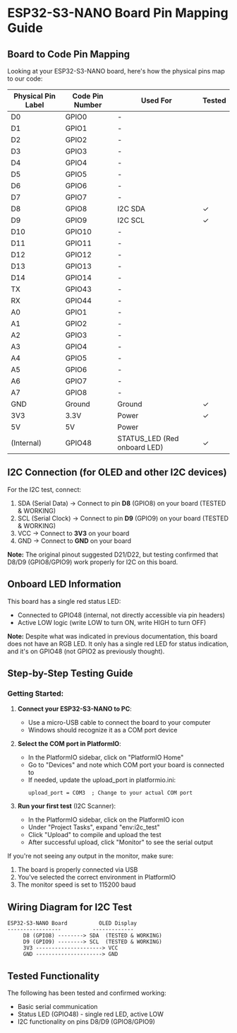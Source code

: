 # ESP32-S3-NANO Board Pin Mapping Guide

## Board to Code Pin Mapping

Looking at your ESP32-S3-NANO board, here's how the physical pins map to our code:

| Physical Pin Label | Code Pin Number | Used For | Tested |
|-------------------|-----------------|----------|--------|
| D0 | GPIO0 | - | |
| D1 | GPIO1 | - | |
| D2 | GPIO2 | - | |
| D3 | GPIO3 | - | |
| D4 | GPIO4 | - | |
| D5 | GPIO5 | - | |
| D6 | GPIO6 | - | |
| D7 | GPIO7 | - | |
| D8 | GPIO8 | I2C SDA | ✓ |
| D9 | GPIO9 | I2C SCL | ✓ |
| D10 | GPIO10 | - | |
| D11 | GPIO11 | - | |
| D12 | GPIO12 | - | |
| D13 | GPIO13 | - | |
| D14 | GPIO14 | - | |
| TX | GPIO43 | - | |
| RX | GPIO44 | - | |
| A0 | GPIO1 | - | |
| A1 | GPIO2 | - | |
| A2 | GPIO3 | - | |
| A3 | GPIO4 | - | |
| A4 | GPIO5 | - | |
| A5 | GPIO6 | - | |
| A6 | GPIO7 | - | |
| A7 | GPIO8 | - | |
| GND | Ground | Ground | ✓ |
| 3V3 | 3.3V | Power | ✓ |
| 5V | 5V | Power | |
| (Internal) | GPIO48 | STATUS_LED (Red onboard LED) | ✓ |

## I2C Connection (for OLED and other I2C devices)

For the I2C test, connect:

1. SDA (Serial Data) → Connect to pin **D8** (GPIO8) on your board (TESTED & WORKING)
2. SCL (Serial Clock) → Connect to pin **D9** (GPIO9) on your board (TESTED & WORKING)
3. VCC → Connect to **3V3** on your board
4. GND → Connect to **GND** on your board

**Note:** The original pinout suggested D21/D22, but testing confirmed that D8/D9 (GPIO8/GPIO9) work properly for I2C on this board.

## Onboard LED Information

This board has a single red status LED:
- Connected to GPIO48 (internal, not directly accessible via pin headers)
- Active LOW logic (write LOW to turn ON, write HIGH to turn OFF)

**Note:** Despite what was indicated in previous documentation, this board does not have an RGB LED. It only has a single red LED for status indication, and it's on GPIO48 (not GPIO2 as previously thought).

## Step-by-Step Testing Guide

### Getting Started:

1. **Connect your ESP32-S3-NANO to PC**: 
   - Use a micro-USB cable to connect the board to your computer
   - Windows should recognize it as a COM port device

2. **Select the COM port in PlatformIO**:
   - In the PlatformIO sidebar, click on "PlatformIO Home"
   - Go to "Devices" and note which COM port your board is connected to
   - If needed, update the upload_port in platformio.ini:
     ```
     upload_port = COM3  ; Change to your actual COM port
     ```

3. **Run your first test** (I2C Scanner):
   - In the PlatformIO sidebar, click on the PlatformIO icon
   - Under "Project Tasks", expand "env:i2c_test"
   - Click "Upload" to compile and upload the test
   - After successful upload, click "Monitor" to see the serial output

If you're not seeing any output in the monitor, make sure:
1. The board is properly connected via USB
2. You've selected the correct environment in PlatformIO
3. The monitor speed is set to 115200 baud

## Wiring Diagram for I2C Test

```
ESP32-S3-NANO Board          OLED Display
-----------------          -------------
     D8 (GPIO8) --------> SDA  (TESTED & WORKING)
     D9 (GPIO9) --------> SCL  (TESTED & WORKING)
     3V3 ---------------------> VCC
     GND ---------------------> GND
```

## Tested Functionality

The following has been tested and confirmed working:
- Basic serial communication
- Status LED (GPIO48) - single red LED, active LOW
- I2C functionality on pins D8/D9 (GPIO8/GPIO9) 